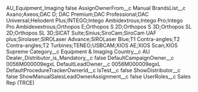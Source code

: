 <?xml version="1.0" encoding="UTF-8"?>
<CustomMetadata xmlns="http://soap.sforce.com/2006/04/metadata" xmlns:xsi="http://www.w3.org/2001/XMLSchema-instance" xmlns:xsd="http://www.w3.org/2001/XMLSchema">
    <label>AU_Equipment_Imaging</label>
    <protected>false</protected>
    <values>
        <field>AssignOwnerFrom__c</field>
        <value xsi:type="xsd:string">Manual</value>
    </values>
    <values>
        <field>BrandsList__c</field>
        <value xsi:type="xsd:string">Axano;Axeos;DAC D; DAC Premium;DAC Professional;DAC Universal;Heliodent Plus;INTEGO;Intego Ambidextrous;Intego Pro;Intego Pro Ambidexextrous;Orthopos E;Orthopos S 2D;Orthopos S 3D;Orthopos SL 2D;Orthopos SL 3D;SICAT Suite;Sinius;SiroCam;SiroCam UAF plus;Sirolaser;SIROLaser Advance;SIROLaser Blue;T1 Contra-angles;T2 Contra-angles;T2 Turbines;TENEO;USBCAM;XIOS AE;XIOS Scan;XIOS Supreme</value>
    </values>
    <values>
        <field>Category__c</field>
        <value xsi:type="xsd:string">Equipment &amp; Imaging</value>
    </values>
    <values>
        <field>Country__c</field>
        <value xsi:type="xsd:string">AU</value>
    </values>
    <values>
        <field>Dealer_Distributor_is_Mandatory__c</field>
        <value xsi:type="xsd:boolean">false</value>
    </values>
    <values>
        <field>DefaultCampaignOwner__c</field>
        <value xsi:type="xsd:string">0056M000009egxL</value>
    </values>
    <values>
        <field>DefaultLeadOwner__c</field>
        <value xsi:type="xsd:string">0056M000009egxL</value>
    </values>
    <values>
        <field>DefaultProcedureTrackerOwnerId__c</field>
        <value xsi:nil="true"/>
    </values>
    <values>
        <field>IsTest__c</field>
        <value xsi:type="xsd:boolean">false</value>
    </values>
    <values>
        <field>ShowDistributor__c</field>
        <value xsi:type="xsd:boolean">false</value>
    </values>
    <values>
        <field>ShowManualSalesLeadOwnerAssignment__c</field>
        <value xsi:type="xsd:boolean">false</value>
    </values>
    <values>
        <field>UserRoles__c</field>
        <value xsi:type="xsd:string">Sales Rep (TRCE)</value>
    </values>
</CustomMetadata>
